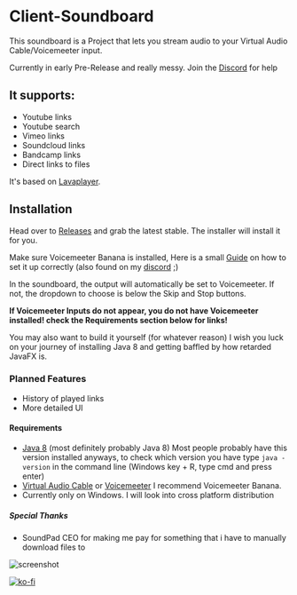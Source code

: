 # Client-Soundboard

This soundboard is a Project that lets you
stream audio to your Virtual Audio Cable/Voicemeeter input.

Currently in early Pre-Release and really messy.
Join the [Discord](https://discord.gg/JMJhyVNkgT) for help

## It supports:
* Youtube links
* Youtube search
* Vimeo links
* Soundcloud links
* Bandcamp links
* Direct links to files

It's based on [Lavaplayer](https://github.com/sedmelluq/lavaplayer "Lavaplayer").

## Installation
Head over to [Releases](https://github.com/RinLovesYou/Stream-Soundboard/releases) and grab the latest stable.
The installer will install it for you.

Make sure Voicemeeter Banana is installed, Here is a small [Guide](https://media.discordapp.net/attachments/733272631268343860/734329691988557824/le_image.png?width=1539&height=866) on how to set it up correctly (also found on my [discord](https://discord.gg/JMJhyVNkgT) ;)

In the soundboard, the output will automatically be set to Voicemeeter. If not, the dropdown to choose is below the Skip and Stop buttons.

**If Voicemeeter Inputs do not appear, you do not have Voicemeeter installed! check the Requirements section below for links!**

You may also want to build it yourself (for whatever reason)
I wish you luck on your journey of installing Java 8 and getting baffled by how retarded JavaFX is.

### Planned Features
* History of played links
* More detailed UI

#### Requirements
* [Java 8](https://www.oracle.com/java/technologies/javase-jre8-downloads.html) (most definitely probably Java 8) Most people probably have this version installed anyways,
to check which version you have type `java -version` in the command line (Windows key + R, type cmd and press enter)
* [Virtual Audio Cable](https://www.vb-audio.com/Cable/index.htm) or [Voicemeeter](https://www.vb-audio.com/Voicemeeter/banana.htm) I recommend Voicemeeter Banana.
* Currently only on Windows. I will look into cross platform distribution

##### Special Thanks
* SoundPad CEO for making me pay for something that i have to manually download files to

![screenshot](https://cdn.discordapp.com/attachments/738116823035150356/800602920055865354/unknown.png)

[![ko-fi](https://www.ko-fi.com/img/githubbutton_sm.svg)](https://ko-fi.com/K3K61YCS7)

